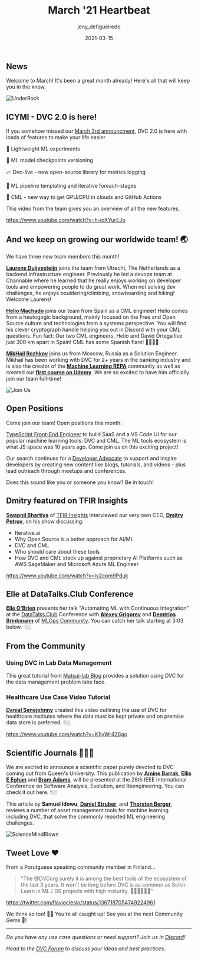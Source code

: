 ﻿---
title: March '21 Heartbeat
date: 2021-03-15
description: |
  Monthly updates are here! News, use cases, videos, journal publications and
  more!
descriptionLong: |
  Monthly updates are here! Read all about our growing team, 
  our CEO's interview on TFIR, Elle's talk at DataTalks.Club Conference and 
  more!
picture: 2021-03-15/mar21cover.png
author: jeny_defigueiredo
commentsUrl: https://discuss.dvc.org/t/march-21-heartbeat/703
tags:
  - Heartbeat
  - CML
  - DVC
  - MLOps
---

## News

Welcome to March! It's been a great month already! Here's all that will keep you
in the know.

![UnderRock](https://media.giphy.com/media/J2gg8fO7RarRgQRC4d/giphy.gif)

## ICYMI - DVC 2.0 is here!

If you somehow missed our
[March 3rd announcment](https://dvc.org/blog/dvc-2-0-release), DVC 2.0 is here
with loads of features to make your life easier.

🧪 Lightweight ML experiments

📍 ML model checkpoints versioning

📈 Dvc-live - new open-source library for metrics logging

🔗 ML pipeline templating and iterative foreach-stages

🤖 CML - new way to get GPU/CPU in clouds and GitHub Actions

This video from the team gives you an overview of all the new features.

https://www.youtube.com/watch?v=h-ioXYurEJo

## And we keep on growing our worldwide team! 🌏

We have three new team members this month!

[**Laurens Duijvesteijn**](https://www.linkedin.com/in/duijf/) joins the team
from Utrecht, The Netherlands as a backend infrastructure engineer. Previously
he led a devops team at Channable where he learned that he really enjoys working
on developer tools and empowering people to do great work. When not solving dev
challenges, he enjoys bouldering/climbing, snowboarding and hiking! Welcome
Laurens!

[**Helio Machado**](https://github.com/0x2b3bfa0) joins our team from Spain as a
CML engineer! Helio comes from a heutogogic background, mainly focused on the
Free and Open Source culture and technologies from a systems perspective. You
will find his clever cryptograph handle helping you out in Discord with your CML
questions. Fun fact: Our two CML engineers, Helio and David Ortega live just 300
km apart in Spain! CML has some Spanish flare! 💃🏻🇪🇸

[**MikHail Rozhkov**](https://www.linkedin.com/in/mikhail-rozhkov-33549118/)
joins us from Moscow, Russia as a Solution Engineer. Mikhail has been working
with DVC for 2+ years in the banking industry and is also the creator of the
[**Machine Learning REPA**](https://mlrepa.com) community as well as created our
[**first course on Udemy**](https://www.udemy.com/course/machine-learning-experiments-and-engineering-with-dvc/).
We are so excited to have him officially join our team full-time!

![Join Us](https://media.giphy.com/media/3ohhwznAY9PN08m0H6/giphy.gif)

## Open Positions

Come join our team! Open positions this month:

[TypeScript Front-End Engineer](https://docs.google.com/document/d/1aT5HZYt4kAUxXqD4JNTe3jPDlVUwSmnEWDPR2QoKdvo/edit)
to build SaaS and a VS Code UI for our popular machine learning tools: DVC and
CML. The ML tools ecosystem is what JS space was 10 years ago. Come join us on
this exciting project!

Our search continues for a
[Developer Advocate](https://weworkremotely.com/remote-jobs/iterative-developer-advocate)
to support and inspire developers by creating new content like blogs, tutorials,
and videos - plus lead outreach through meetups and conferences.

Does this sound like you or someone you know? Be in touch!

## Dmitry featured on TFIR Insights

[**Swapnil Bhartiya**](https://twitter.com/tfir_io) of
[TFIR Insights](https://www.tfir.io/) interviewed our very own CEO,
[**Dmitry Petrov**](https://twitter.com/fullstackml), on his show discussing:

- Iterative.ai
- Why Open Source is a better approach for AI/ML
- DVC and CML
- Who should care about these tools
- How DVC and CML stack up against proprietary AI Platforms such as AWS
  SageMaker and Microsoft Azure ML Engineer

https://www.youtube.com/watch?v=lv2cpm9Pduk

## Elle at DataTalks.Club Conference

[**Elle O'Brien**](https://twitter.com/drelleobrien) presents her talk
"Automating ML with Continuous Integration" at the
[DataTalks.Club](http://datatalks.club/) Conference with
[**Alexey Grigorev**](https://twitter.com/Al_Grigor) and
[**Demtrios Brinkmann**](https://www.linkedin.com/in/dpbrinkm/) of
[MLOps Community](https://open.spotify.com/show/7wZygk3mUUqBaRbBGB1lgh). You can
catch her talk starting at 3:03 below. 👇🏼

<external-link 
href="https://www.youtube.com/watch?v=og1DG1KZ71c&t=11382s"
title="Automating ML with Continuous Integration"
description="Elle O'Brien, PhD presents at DataTalks.Club Conference"
link="DataTalks.Club"
target="_blank"
image="/uploads/images/2021-03-15/confused-animals.png"/>

## From the Community

### Using DVC in Lab Data Management

This great tutorial from [Matsui-lab Blog](https://mti-lab.github.io/blog/)
provides a solution using DVC for the data management problem labs face.

<external-link
href="https://mti-lab.github.io/blog/yusuke%20matsui/education/labops/2021/03/03/dvc.html"
title="Versioning a Shared Dataset Using DVC and S3"
description="DVC solution in a lab environment"
link="mti-lab.github.io"
image="/uploads/images/2021-03-15/matsui-lab-blog.png"/>

### Healthcare Use Case Video Tutorial

[**Danial Senejohnny**](https://www.linkedin.com/in/danial-senejohnny/) created
this video outlining the use of DVC for healthcare institutes where the data
must be kept private and on premise data store is preferred. 👇🏼

https://www.youtube.com/watch?v=K1iyWr4Z6go

## Scientific Journals 🧑🏻‍🔬

We are excited to announce a scientific paper purely devoted to DVC coming out
from Queen's University. This publication by
[**Amine Barrak**](https://www.linkedin.com/in/amine-barrak-0bb99160/),
[**Ellis E Eghan**](https://www.linkedin.com/in/elliseghan/) and
[**Bram Adams**](https://www.linkedin.com/in/bramadams/), will be presented at
the 28th IEEE International Conference on Software Analysis, Evolution, and
Reengineering. You can check it out here. 👇🏼

<external-link
href="https://mcis.cs.queensu.ca/publications/2021/saner.pdf"
title="On the Co-evolution of ML Pipelines and Source Code - Empirical Study of DVC Projects"
description="Empirical Study of DVC Projects"
link="mcis.cs.queensu.ca"
image="/uploads/images/2021-03-15/EmpiricalStudyDVC.png"/>

This article by **Samuel Idowu**,
[**Daniel Struber**](https://www.linkedin.com/in/daniel-g-str%C3%BCber-359134100/),
and
[**Thorsten Berger**](https://www.linkedin.com/in/thorsten-berger-3a6a851ab/),
reviews a number of asset management tools for machine learning including DVC,
that solve the commonly reported ML engineering challenges.

<external-link
href="https://arxiv.org/pdf/2102.06919.pdf"
title="Asset Management in Machine Learning: A Survey"
description="Steps to use DVC in your data versioning"
link="arxiv.org"
image="/uploads/images/2021-03-15/arxiv.png"/>

![ScienceMindBlown](https://media.giphy.com/media/xT0xeJpnrWC4XWblEk/giphy.gif)

## Tweet Love ❤️

From a Porutguese speaking community member in Finland...

> "The @DVCorg surely it is among the best tools of the ecosystem of the last 3
> years. It won't be long before DVC is as common as Scikit-Learn in ML / DS
> projects with high maturity. 👏🏼👏🏼👏🏼"

https://twitter.com/flavioclesio/status/1367187054749224961

We think so too! 🙌🏼 You're all caught up! See you at the next Community Gems 💎!

---

_Do you have any use case questions or need support? Join us in
[Discord](https://discord.com/invite/dvwXA2N)!_

_Head to the [DVC Forum](https://discuss.dvc.org/) to discuss your ideas and
best practices._
